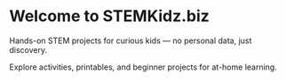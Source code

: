 # Welcome to STEMKidz.biz

Hands-on STEM projects for curious kids — no personal data, just discovery.

Explore activities, printables, and beginner projects for at-home learning.
